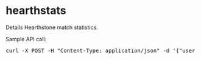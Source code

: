 hearthstats
===========

Details Hearthstone match statistics.


Sample API call:
<pre>
curl -X POST -H "Content-Type: application/json" -d '{"user_id":"1","deckname":"Rogue123","oppclass":"Shaman","win":"false","gofirst":"true","deck_id":"1635", "notes":"jeffrey is the best"}' localhost:3000/api/v1/constructeds/new?key=CAAH2FcC5bM0BAOuRMdK5qxb03KjTJwuqf5ZCPlUBKR3fEZAijyavVrgRbXLjPBCOXOnMuTThdsF8TZC5h7zLc5aie3E2iXBhYyuLnISxz5ZCmUlapS29Xyu1P4VCcpCyYF3fGXZAx4u7PSFZC6ojpjqubeHD2LXxpi9aQR4ZCqOsSRxzpH3hJSf3wgFDVFiYH0ZD
</pre>